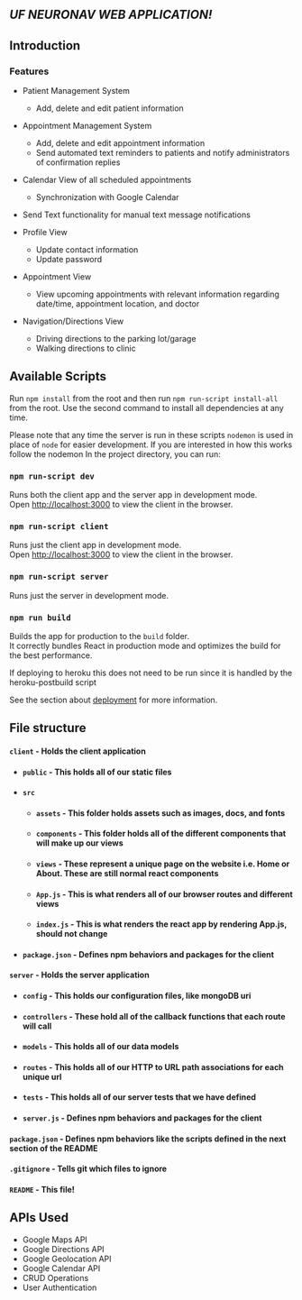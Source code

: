 ## _**UF NEURONAV WEB APPLICATION!**_
 
## Introduction
 
### Features
- Patient Management System
  - Add, delete and edit patient information
- Appointment Management System
  - Add, delete and edit appointment information
  - Send automated text reminders to patients and notify administrators of confirmation replies
- Calendar View of all scheduled appointments
  - Synchronization with Google Calendar
- Send Text functionality for manual text message notifications
 
- Profile View
  - Update contact information
  - Update password
- Appointment View
  - View upcoming appointments with relevant information regarding date/time, appointment location, and doctor
- Navigation/Directions View
  - Driving directions to the parking lot/garage
  - Walking directions to clinic
 
 
## Available Scripts
Run `npm install` from the root and then run `npm run-script install-all` from the root. Use the second command to install all dependencies at any time. 
 
Please note that any time the server is run in these scripts `nodemon` is used in place of `node` for easier development. If you are interested in how this works follow the nodemon In the project directory, you can run:
 
### `npm run-script dev`
 
Runs both the client app and the server app in development mode.<br>
Open [http://localhost:3000](http://localhost:3000) to view the client in the browser.
 
### `npm run-script client`
 
Runs just the client app in development mode.<br>
Open [http://localhost:3000](http://localhost:3000) to view the client in the browser.
 
 
### `npm run-script server`
 
Runs just the server in development mode.<br>
 
 
### `npm run build`
 
Builds the app for production to the `build` folder.<br>
It correctly bundles React in production mode and optimizes the build for the best performance.
 
If deploying to heroku this does not need to be run since it is handled by the heroku-postbuild script<br>
 
See the section about [deployment](https://facebook.github.io/create-react-app/docs/deployment) for more information.
 
 
## File structure
#### `client` - Holds the client application
- #### `public` - This holds all of our static files
- #### `src`
    - #### `assets` - This folder holds assets such as images, docs, and fonts
    - #### `components` - This folder holds all of the different components that will make up our views
    - #### `views` - These represent a unique page on the website i.e. Home or About. These are still normal react components
    - #### `App.js` - This is what renders all of our browser routes and different views
    - #### `index.js` - This is what renders the react app by rendering App.js, should not change
- #### `package.json` - Defines npm behaviors and packages for the client
#### `server` - Holds the server application
- #### `config` - This holds our configuration files, like mongoDB uri
- #### `controllers` - These hold all of the callback functions that each route will call
- #### `models` - This holds all of our data models
- #### `routes` - This holds all of our HTTP to URL path associations for each unique url
- #### `tests` - This holds all of our server tests that we have defined
- #### `server.js` - Defines npm behaviors and packages for the client
#### `package.json` - Defines npm behaviors like the scripts defined in the next section of the README
#### `.gitignore` - Tells git which files to ignore
#### `README` - This file!
 
## APIs Used
- Google Maps API
- Google Directions API
- Google Geolocation API
- Google Calendar API
- CRUD Operations
- User Authentication 
